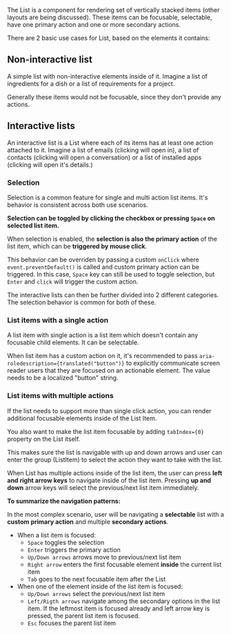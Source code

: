 The List is a component for rendering set of vertically stacked items (other layouts are being discussed). These items can be focusable, selectable, have one primary action and one or more secondary actions.

There are 2 basic use cases for List, based on the elements it contains:

## Non-interactive list

A simple list with non-interactive elements inside of it. Imagine a list of ingredients for a dish or a list of requirements for a project.

Generally these items would not be focusable, since they don't provide any actions.

## Interactive lists

An interactive list is a List where each of its items has at least one action attached to it. Imagine a list of emails (clicking will open in), a list of contacts (clicking will open a conversation) or a list of installed apps (clicking will open it's details.)

### Selection

Selection is a common feature for single and multi action list items. It's behavior is consistent across both use scenarios.

**Selection can be toggled by clicking the checkbox or pressing `Space` on selected list item.**

When selection is enabled, the **selection is also the primary action** of the list item, which can be **triggered by mouse click**.

This behavior can be overriden by passing a custom `onClick` where `event.preventDefault()` is called and custom primary action can be triggered.
In this case, `Space` key can still be used to toggle selection, but `Enter` and `click` will trigger the custom action.

The interactive lists can then be further divided into 2 different categories. The selection behavior is common for both of these.

### List items with a single action

A list item with single action is a list item which doesn't contain any focusable child elements. It can be selectable.

When list item has a custom action on it, it's recommended to pass `aria-roledescription={translated("button")}` to explicitly communicate screen reader users that they are focused on an actionable element. The value needs to be a localized "button" string.

### List items with multiple actions

If the list needs to support more than single click action, you can render additional focusable elements inside of the List Item.

You also want to make the list item focusable by adding `tabIndex={0}` property on the List itself.

This makes sure the list is navigable with up and down arrows and user can enter the group (ListItem) to select the action they want to take with the list.

When List has multiple actions inside of the list item, the user can press **left and right arrow keys** to navigate inside of the list item. Pressing **up and down** arrow keys will select the previous/next list item immediately.

**To summarize the navigation patterns:**

In the most complex scenario, user will be navigating a **selectable** list with a **custom primary action** and multiple **secondary actions**.

- When a list item is focused:
  - `Space` toggles the selection
  - `Enter` triggers the primary action
  - `Up/Down arrows` arrows move to previous/next list item
  - `Right arrow` enters the first focusable element **inside** the current list item
  - `Tab` goes to the next focusable item after the List
- When one of the element inside of the list item is focused:
  - `Up/Down arrows` select the previous/next list item
  - `Left/Rigth arrows` navigate among the secondary options in the list item. If the leftmost item is focused already and left arrow key is pressed, the parent list item is focused.
  - `Esc` focuses the parent list item
